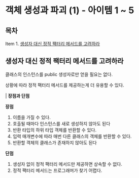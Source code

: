 # 객체 생성과 파괴 (1) - 아이템 1 ~ 5

## 목차
Item 1. [생성자 대신 정적 팩터리 메서드를 고려하라](생성자-대신-정적-팩터리-메서드를-고려하라)

## 생성자 대신 정적 팩터리 메서드를 고려하라

클래스의 인스턴스를 public 생성자로만 얻을 필요는 없다.

상황에 따라 정적 팩터리 메서드를 제공하는게 더 유용할 수 있다.

| **장점과 단점**

**장점**
1. 이름을 가질 수 있다.
2. 호출될 때마다 인스턴스를 새로 생성하지 않아도 된다
3. 반환 타입의 하위 타입 객체를 반환할 수 있다.
4. 입력 매개변수에 따라 매번 다른 클래스의 객체를 반환할 수 있다.
5. 반환할 객체의 클래스가 존재하지 않아도 된다

**단점**
1. 생성자 없이 정적 팩터리 메서드만 제공하면 상속할 수 없다.
2. 정적 팩터리 메서드는 프로그래머가 찾기 어렵다.


